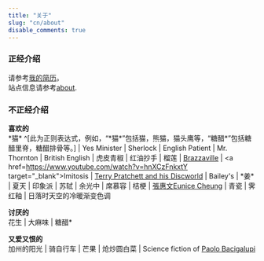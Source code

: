 ```yaml
---
title: "关于"
slug: "cn/about"
disable_comments: true
---
```




### 正经介绍 
请参考[我的简历](../vitae/)。  
站点信息请参考[about](../../en/about).

### 不正经介绍

__喜欢的__  
\*猫\* ^[此为正则表达式，例如，“\*猫\*”包括猫，熊猫，猫头鹰等，“糖醋*”包括糖醋里脊，糖醋排骨等。] | Yes Minister | Sherlock | English Patient | Mr. Thornton | British English | 虎皮青椒 | 红油抄手 | 榴莲 | <a href=http://www.brazzavilleband.com/ target="_blank">Brazzaville</a> | <a href=https://www.youtube.com/watch?v=hnXCzFnkxtY target="_blank">Imitosis</a> | <a href=https://www.terrypratchettbooks.com/ target="_blank">Terry Pratchett and his Discworld</a> | Bailey's | \*姜\* | 夏天 | 印象派 | 苏轼 | 余光中 | 席慕容 | 桔梗 | <a href="http://www.euniceman.com/" target="_blank" >張惠文Eunice Cheung</a> | 青瓷 | 霁红釉 | 日落时天空的冷暖渐变色调

__讨厌的__  
花生 | 大麻味 | 糖醋* 

__又爱又恨的__  
加州的阳光 | 骑自行车 | 芒果 | 炝炒圆白菜 | Science fiction of <a href="http://windupstories.com/" target="_blank">Paolo Bacigalupi</a>

